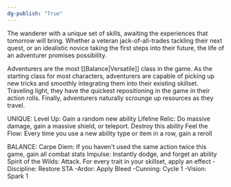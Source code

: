 ```yaml
---
dg-publish: "True"
---
```


The wanderer with a unique set of skills, awaiting the experiences that tomorrow will bring. Whether a veteran jack-of-all-trades tackling their next quest, or an idealistic novice taking the first steps into their future, the life of an adventurer promises possibility.

Adventurers are the most [[Balance|Versatile]] class in the game. As the starting class for most characters, adventurers are capable of picking up new tricks and smoothly integrating them into their existing skillset. Traveling light, they have the quickest repositioning in the game in their action rolls. Finally, adventurers naturally scrounge up resources as they travel.

UNIQUE:
Level Up: Gain a random new ability
Lifeline Relic: Do massive damage, gain a massive shield, or teleport. Destroy this ability
Feel the Flow: Every time you use a new ability type or item in a row, gain a reroll

BALANCE:
Carpe Diem: If you haven't used the same action twice this game, gain all combat stats
Impulse: Instantly dodge, and forget an ability
Spirit of the Wilds: Attack. For every trait in your skillset, apply an effect
-Discipline: Restore STA
-Ardor: Apply Bleed
-Cunning: Cycle 1
-Vision: Spark 1